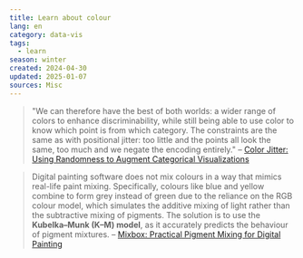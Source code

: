 ```yaml
---
title: Learn about colour
lang: en
category: data-vis
tags:
  - learn
season: winter
created: 2024-04-30
updated: 2025-01-07
sources: Misc
---
```


> "We can therefore have the best of both worlds: a wider range of colors to enhance discriminability, while still being able to use color to know which point is from which category. The constraints are the same as with positional jitter: too little and the points all look the same, too much and we negate the encoding entirely."
> – [Color Jitter: Using Randomness to Augment Categorical Visualizations](https://nightingaledvs.com/color-jitter/)

> Digital painting software does not mix colours in a way that mimics real-life paint mixing. Specifically, colours like blue and yellow combine to form grey instead of green due to the reliance on the RGB colour model, which simulates the additive mixing of light rather than the subtractive mixing of pigments. The solution is to use the **Kubelka–Munk (K–M) model**, as it accurately predicts the behaviour of pigment mixtures.
> – [Mixbox: Practical Pigment Mixing for Digital Painting](https://scrtwpns.com/mixbox/)
